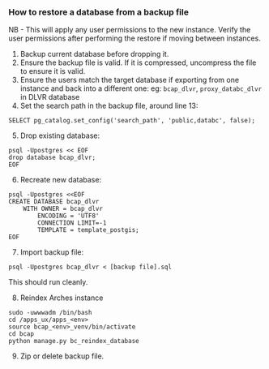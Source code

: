 ### How to restore a database from a backup file
NB - This will apply any user permissions to the new instance. Verify the user permissions after performing the restore
if moving between instances.
1. Backup current database before dropping it.
2. Ensure the backup file is valid. If it is compressed, uncompress the file to ensure it is valid.
3. Ensure the users match the target database if exporting from one instance and back into a different one:
eg: `bcap_dlvr`, `proxy_databc_dlvr` in DLVR database
4. Set the search path in the backup file, around line 13:
```
SELECT pg_catalog.set_config('search_path', 'public,databc', false);
```

5. Drop existing database:
```shell
psql -Upostgres << EOF
drop database bcap_dlvr;
EOF
```
6. Recreate new database:
```shell
psql -Upostgres <<EOF
CREATE DATABASE bcap_dlvr
    WITH OWNER = bcap_dlvr
        ENCODING = 'UTF8'
        CONNECTION LIMIT=-1
        TEMPLATE = template_postgis;
EOF
```

7. Import backup file:
```shell
psql -Upostgres bcap_dlvr < [backup file].sql
```
This should run cleanly.

8. Reindex Arches instance
```shell
sudo -uwwwadm /bin/bash
cd /apps_ux/apps_<env>
source bcap_<env>_venv/bin/activate
cd bcap
python manage.py bc_reindex_database
```

9. Zip or delete backup file.